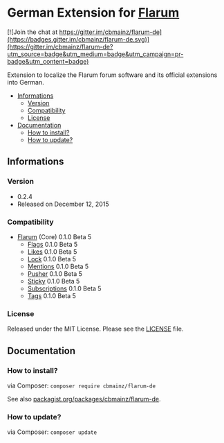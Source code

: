 # German Extension for [Flarum](http://flarum.org/)

[![Join the chat at https://gitter.im/cbmainz/flarum-de](https://badges.gitter.im/cbmainz/flarum-de.svg)](https://gitter.im/cbmainz/flarum-de?utm_source=badge&utm_medium=badge&utm_campaign=pr-badge&utm_content=badge)

Extension to localize the Flarum forum software and its official extensions into German.

- [Informations](https://github.com/cbmainz/flarum-de#informations)
	- [Version](https://github.com/cbmainz/flarum-de#version)
	- [Compatibility](https://github.com/cbmainz/flarum-de#compatibility)
	- [License](https://github.com/cbmainz/flarum-de#license)
- [Documentation](https://github.com/cbmainz/flarum-de#documentation)
	- [How to install?](https://github.com/cbmainz/flarum-de#how-to-install)
	- [How to update?](https://github.com/cbmainz/flarum-de#how-to-update)

## Informations

### Version

- 0.2.4
- Released on December 12, 2015

### Compatibility

- [Flarum](https://github.com/flarum/core) (Core) 0.1.0 Beta 5
	- [Flags](https://github.com/flarum/flags) 0.1.0 Beta 5
	- [Likes](https://github.com/flarum/likes) 0.1.0 Beta 5
	- [Lock](https://github.com/flarum/lock) 0.1.0 Beta 5
	- [Mentions](https://github.com/flarum/mentions) 0.1.0 Beta 5
	- [Pusher](https://github.com/flarum/pusher) 0.1.0 Beta 5
	- [Sticky](https://github.com/flarum/sticky) 0.1.0 Beta 5
	- [Subscriptions](https://github.com/flarum/subscriptions) 0.1.0 Beta 5
	- [Tags](https://github.com/flarum/tags) 0.1.0 Beta 5

### License

Released under the MIT License. Please see the [LICENSE](https://github.com/cbmainz/flarum-de/blob/master/LICENSE) file.

## Documentation

### How to install?

via Composer: `composer require cbmainz/flarum-de`

See also [packagist.org/packages/cbmainz/flarum-de](https://packagist.org/packages/cbmainz/flarum-de).

### How to update?

via Composer: `composer update`




